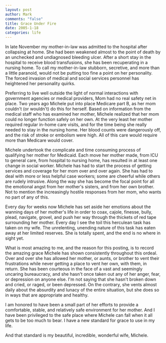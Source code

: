 ```yaml
--- 
layout: post
author: Mark
comments: "false"
title: Grace Under Fire
date: 2005-1-18
categories: life
---
```

In late November my mother-in-law was admitted to the hospital after collapsing at home. She had been weakened almost to the point of death by an unchecked and undiagnosed bleeding ulcer. After a short stay in the hospital to receive blood transfusions, she has been recuperating in a nursing home. To call my mother-in-law stubborn, secretive, and more than a little paranoid, would not be putting too fine a point on her personality. The forced invasion of medical and social services personnel has heightened her personality quirks.

Preferring to live well outside the light of normal interactions with government agencies or medical providers, Mom had no real safety net in place. Two years ago Michele put into place Medicare part B, as her mom couldn't (or wouldn't) do this for herself. Based on information from the medical staff who has examined her mother, Michele realized that her mom could no longer function safely on her own. At the very least her mother required regular in-home care visits, and for the time being she really needed to stay in the nursing home. Her blood counts were dangerously off, and the risk of stroke or embolism were high. All of this care would require more than Medicare would cover.

Michele undertook the complicate and time consuming process of qualifying her mother for Medicaid. Each move her mother made, from ICU to general care, from hospital to nursing home, has resulted in at least one change in social worker. Michele has had to start the process of getting services and coverage for her mom over and over again. She has had to deal with more or less helpful case workers; some are cheerful while others are rudely intrusive. Along the way she has become the focal point for all the emotional angst from her mother's sisters, and from her own brother. Not to mention the increasingly hostile responses from her mom, who wants no part of any of this.

Every day for weeks now Michele has set aside her emotions about the wanning days of her mother's life in order to coax, cajole, finesse, bully, plead, navigate, grovel, and push her way through the thickets of red tape surrounding her mother. Every day I see the toil this herculean task has taken on my wife. The unrelenting, unending nature of this task has eaten away at her limited reserves. She is totally spent, and the end is no where in sight yet.

What is most amazing to me, and the reason for this posting, is to record the amazing grace Michele has shown consistently throughout this ordeal. Over and over she has allowed her mother, or aunts, or brother to vent their frustrations while never getting a place to vent her own, with them, in return. She has been courteous in the face of a vast and seemingly uncaring bureaucracy, and she hasn't once taken out any of her anger, fear, or depression on anyone else. I'm not saying that she hasn't broken down and cried, or raged, or been depressed. On the contrary, she vents almost daily about the absurdity and lunacy of the entire situation, but she does so in ways that are appropriate and healthy.

I am honored to have been a small part of her efforts to provide a comfortable, stable, and relatively safe environment for her mother. And I have been privileged to the safe place where Michele can fall when it all gets to be too much to bear. I have a new standard for grace to use in my life.

And that standard is my beautiful, incredible, wonderful wife, Michele.
